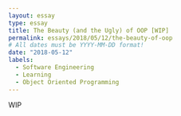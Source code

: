 ```yaml
---
layout: essay
type: essay
title: The Beauty (and the Ugly) of OOP [WIP]
permalink: essays/2018/05/12/the-beauty-of-oop
# All dates must be YYYY-MM-DD format!
date: "2018-05-12"
labels:
  - Software Engineering
  - Learning
  - Object Oriented Programming
---
```


WIP

